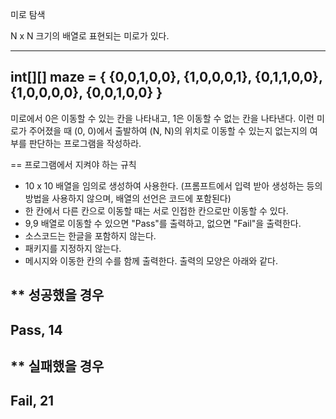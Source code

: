 미로 탐색

N x N 크기의 배열로 표현되는 미로가 있다.

----
int[][] maze = {
{0,0,1,0,0},
{1,0,0,0,1},
{0,1,1,0,0},
{1,0,0,0,0},
{0,0,1,0,0}
}
----

미로에서 0은 이동할 수 있는 칸을 나타내고, 1은 이동할 수 없는 칸을 나타낸다. 이런 미로가 주어졌을 때 (0, 0)에서 출발하여 (N, N)의 위치로 이동할 수 있는지 없는지의 여부를 판단하는 프로그램을 작성하라.

== 프로그램에서 지켜야 하는 규칙

* 10 x 10 배열을 임의로 생성하여 사용한다. (프롬프트에서 입력 받아 생성하는 등의 방법을 사용하지 않으며, 배열의 선언은 코드에 포함된다)
* 한 칸에서 다른 칸으로 이동할 때는 서로 인접한 칸으로만 이동할 수 있다.
* 9,9 배열로 이동할 수 있으면 "Pass"를 출력하고, 없으면 "Fail"을 출력한다.
* 소스코드는 한글을 포함하지 않는다.
* 패키지를 지정하지 않는다.
* 메시지와 이동한 칸의 수를 함께 출력한다. 출력의 모양은 아래와 같다.
  
** 성공했을 경우
----
Pass, 14
----

** 실패했을 경우
----
Fail, 21
----
